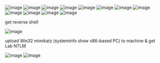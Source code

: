 ![image](https://github.com/user-attachments/assets/3ca0aea0-4cf8-4161-b30d-ced7d3128b87)
![image](https://github.com/user-attachments/assets/3550ccd8-3f25-491a-8ac2-46dee6c0a7a6)
![image](https://github.com/user-attachments/assets/1eeb1c3e-d161-4307-957b-ce9c8a21e46f)
![image](https://github.com/user-attachments/assets/ac35fc71-8c63-4750-8d18-c42323a337bd)
![image](https://github.com/user-attachments/assets/322bfca5-9192-445f-8c9f-ff83a8e9ea5b)
![image](https://github.com/user-attachments/assets/ee1a19e2-ac9a-40b9-9d71-88e2a4e216ba)
![image](https://github.com/user-attachments/assets/c45fd96f-fc85-4def-af66-43359f4d6379)
![image](https://github.com/user-attachments/assets/1592e46f-77d8-42ac-9d2c-1ebf862308ec)
![image](https://github.com/user-attachments/assets/548dff2a-478d-4692-8596-65bee557043d)
![image](https://github.com/user-attachments/assets/a38d4e03-0495-4a44-98db-7b87a9835f06)
![image](https://github.com/user-attachments/assets/71cb0451-2c92-4c0d-b4c6-b324583d08e6)
![image](https://github.com/user-attachments/assets/c6915afe-4645-452c-8b4e-410ae4b9dd70)


get reverse shell

![image](https://github.com/user-attachments/assets/f43ad165-c05a-4826-835c-1cbcd1af3c41)

upload Win32 mimikatz (systeminfo show x86-based PC) to machine & get Lab NTLM

![image](https://github.com/user-attachments/assets/ee048cb9-b0f9-4532-abcf-f5fd5f25608e)
![image](https://github.com/user-attachments/assets/1d043d7b-81ca-46a3-9ebd-949995467b91)



